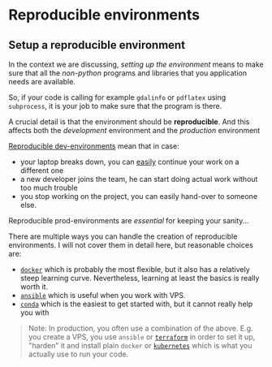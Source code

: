 # Reproducible environments

## Setup a **reproducible** environment

In the context we are discussing, *setting up the environment* means to make sure
that all the *non-python* programs and libraries that you application needs are available.

So, if your code is calling for example `gdalinfo` or `pdflatex` using `subprocess`,
it is your job to make sure that the program is there.

A crucial detail is that the environment should be **reproducible**.
And this affects both the *development* environment and the *production* environment

[Reproducible dev-environments](https://www.gitpod.io/blog/dev-env-as-code/) mean that in case:

- your laptop breaks down, you can [easily](https://dilbert.com/strip/2017-01-02) continue your work on a different one
- a new developer joins the team, he can start doing actual work without too much trouble
- you stop working on the project, you can easily hand-over to someone else.

Reproducible prod-environments are *essential* for keeping your sanity...

There are multiple ways you can handle the creation of reproducible environments.
I will not cover them in detail here, but reasonable choices are:

- [`docker`](https://www.docker.com/)  which is probably the most flexible, but it also has a relatively steep learning curve.
   Nevertheless, learning at least the basics is really worth it.
- [`ansible`](https://www.ansible.com/) which is useful when you work with VPS.
- [`conda`](https://docs.conda.io/en/latest/miniconda.html) which is the easiest to get started with, but it cannot really help you with

> Note: In production, you often use a combination of the above.
> E.g. you create a VPS, you use `ansible` or [`terraform`](https://www.terraform.io/) in order to set it up, "harden" it and install plain `docker` or [`kubernetes`](https://kubernetes.io/) which is what you actually use to run your code.
